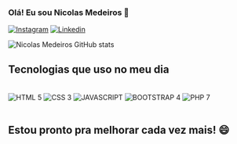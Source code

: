 ### Olá! Eu sou Nicolas Medeiros 👋

[![Instagram](https://img.shields.io/badge/Instagram-E4405F?style=for-the-badge&logo=instagram&logoColor=white)](https://www.instagram.com/nicolasmedeiros_55/)
[![Linkedin](https://img.shields.io/badge/LinkedIn-0077B5?style=for-the-badge&logo=linkedin&logoColor=white)](https://www.linkedin.com/in/nicolas-medeiros-993a79275/)

![Nicolas Medeiros GitHub stats](https://github-readme-stats.vercel.app/api?username=NicolasM30&show_icons=true&theme=gradient)

## Tecnologias que uso no meu dia

<div style="display: inline_block"> <br/>
  <img align="center" alt="HTML 5" src="https://img.shields.io/badge/HTML5-E34F26?style=for-the-badge&logo=html5&logoColor=white">
  <img align="center" alt="CSS 3" src="https://img.shields.io/badge/CSS3-1572B6?style=for-the-badge&logo=css3&logoColor=white">
  <img align="center" alt="JAVASCRIPT" src="https://img.shields.io/badge/JavaScript-F7DF1E?style=for-the-badge&logo=javascript&logoColor=black">
  <img align="center" alt="BOOTSTRAP 4" src="https://img.shields.io/badge/Bootstrap-563D7C?style=for-the-badge&logo=bootstrap&logoColor=white">
   <img align="center" alt="PHP 7" src="https://img.shields.io/badge/PHP-777BB4?style=for-the-badge&logo=php&logoColor=white">
</div>
<br/>

## Estou pronto pra melhorar cada vez mais! 😄
